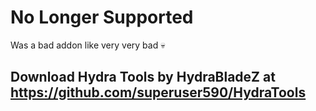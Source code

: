 ﻿
# No Longer Supported
Was a bad addon like very very bad :skull:

## Download Hydra Tools by HydraBladeZ at https://github.com/superuser590/HydraTools
